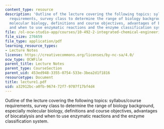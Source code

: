 ```yaml
---
content_type: resource
description: 'Outline of the lecture covering the following topics: syllabus/course
  requirements, survey class to determine the range of biology background, especially
  molecular biology, definitions and course objectives, advantages of biocatalysis
  and when to use enzymatic reactions and the enzyme classification system.'
file: /ol-ocw-studio-app/courses/10-492-2-integrated-chemical-engineering-topics-i-introduction-to-biocatalysis-fall-2004/a32912bca0fb967472f79707f17bf4d4_lecture1.pdf
file_size: 276659
file_type: application/pdf
learning_resource_types:
- Lecture Notes
license: https://creativecommons.org/licenses/by-nc-sa/4.0/
ocw_type: OCWFile
parent_title: Lecture Notes
parent_type: CourseSection
parent_uid: 453ed948-3355-0754-533e-3bea2d1f1816
resourcetype: Document
title: lecture1.pdf
uid: a32912bc-a0fb-9674-72f7-9707f17bf4d4
---
```

Outline of the lecture covering the following topics: syllabus/course requirements, survey class to determine the range of biology background, especially molecular biology, definitions and course objectives, advantages of biocatalysis and when to use enzymatic reactions and the enzyme classification system.